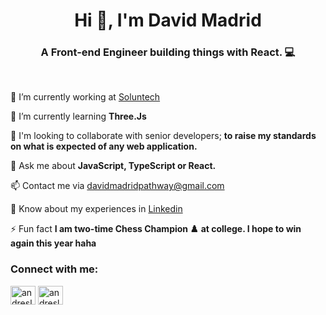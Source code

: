 <h1 align="center">Hi 👋, I'm David Madrid</h1>

<h3 align="center">A Front-end Engineer building things with React. 💻</h3> <br>

🔭 I’m currently working at [Soluntech](https://www.soluntech.com/)

🌱 I’m currently learning **Three.Js**

🤝 I'm looking to collaborate with senior developers; **to raise my standards on what is expected of any web application.**

💬 Ask me about **JavaScript, TypeScript or React.**

📫 Contact me via davidmadridpathway@gmail.com

📄 Know about my experiences in [Linkedin](https://www.linkedin.com/in/david-madrid-0809211a1/)<br>

⚡ Fun fact **I am two-time Chess Champion ♟️ at college. I hope to win again this year haha**

<h3 align="left">Connect with me:</h3>
<p align="left">
<a href="https://twitter.com/dmadridyOficial" target="blank"><img align="center" src="https://raw.githubusercontent.com/rahuldkjain/github-profile-readme-generator/master/src/images/icons/Social/twitter.svg" alt="andreslemusm1" height="30" width="40" /></a>
<a href="https://www.linkedin.com/in/david-madrid-0809211a1/" target="blank"><img align="center" src="https://raw.githubusercontent.com/rahuldkjain/github-profile-readme-generator/master/src/images/icons/Social/linked-in-alt.svg" alt="andreslemusm" height="30" width="40" /></a>
</p>
